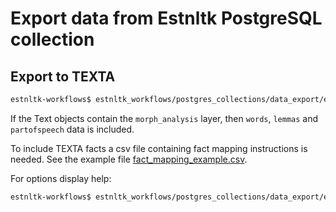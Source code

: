 # Export data from Estnltk PostgreSQL collection

## Export to TEXTA

```bash
estnltk-workflows$ estnltk_workflows/postgres_collections/data_export/export_to_texta
```
If the Text objects contain the `morph_analysis` layer, then `words`, `lemmas` and `partofspeech` data is included.

To include TEXTA facts a csv file containing fact mapping instructions is needed.
See the example file [fact_mapping_example.csv](fact_mapping_example.csv).

For options display help:
```bash
estnltk-workflows$ estnltk_workflows/postgres_collections/data_export/export_to_texta -h
```

